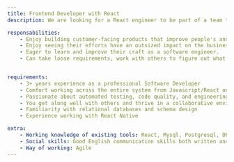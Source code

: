```yaml
---
title: Frontend Developer with React
description: We are looking for a React engineer to be part of a team that is working on a large web application for a client in the Services industry. The primary responsibility will be to design, develop and maintain user facing features for our client's application.

responsabilities:
    - Enjoy building customer-facing products that improve people's and pet's lives!
    - Enjoy seeing their efforts have an outsized impact on the business and our customers.
    - Eager to learn and improve their craft as a software engineer.
    - Can take loose requirements, work with others to figure out what needs to be done, and drive a project forward.


requirements:
    - 3+ years experience as a professional Software Developer
    - Comfort working across the entire system from Javascript/React on the frontend
    - Passionate about automated testing, code quality, and engineering best practices
    - You get along well with others and thrive in a collaborative environment
    - Familiarity with relational databases and schema design
    - Experience working with React Native

extra:
    - Working knowledge of existing tools: React, Mysql, Postgresql, DRF, Docker, Python 3, Django
    - Social skills: Good English communication skills both written and verbal, Detail-oriented, Able to work both independently and within a team environment
    - Way of working: Agile
---
```

